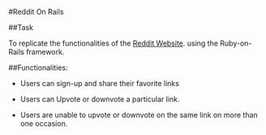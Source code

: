 #Reddit On Rails

##Task 

To replicate the functionalities of the [Reddit Website](http://www.http://www.reddit.com/). using the Ruby-on-Rails framework.

##Functionalities:

- Users can sign-up and share their favorite links

- Users can Upvote or downvote a particular link.

- Users are unable to upvote or downvote on the same link on more than one occasion.
